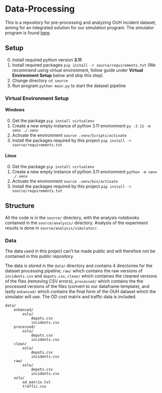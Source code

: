 # Data-Processing
This is a repository for pre-processing and analyzing OUH incident dataset, aiming for an integrated solution for our simulation program. The simulator program is found [here](https://github.com/Emergency-Optimizers/Simulator).

## Setup
0. Install required python version **3.11**
1. Install required packages `pip install -r source/requirements.txt` (We recommend using virtual environment, follow guide under **Virtual Environment Setup** below and skip this step)
3. Change directory `cd source`
4. Run program `python main.py` to start the dataset pipeline

### Virtual Environment Setup
#### Windows
0. Get the package `pip install virtualenv`
1. Create a new empty instance of python 3.11 environment `py -3.11 -m venv ./.venv`
2. Activate the environment `source .venv/Scripts/activate`
3. Install the packages required by this project `pip install -r source/requirements.txt`

#### Linux
0. Get the package `pip install virtualenv`
1. Create a new empty instance of python 3.11 environment `python -m venv ./.venv`
2. Activate the environment `source .venv/bin/activate`
3. Install the packages required by this project `pip install -r source/requirements.txt`

## Structure
All the code is in the `source/` directory, with the analysis notebooks contained in the `source/analysis/` directory. Analysis of the experiment results is done in `source/analysis/simulator/`.

### Data
The data used in this project can't be made public and will therefore not be contained in this public repository.

The data is stored in the `data/` directory and contains 4 directories for the dataset processing pipeline; `raw/` which contains the raw versions of `incidents.csv` and `depots.csv`, `clean/` which containes the cleaned versions of the files (removing CSV errors), `processed/` which contains the the processed versions of the files (convert to our dataframe template), and lastly `enhanced/` which contains the final form of the OUH dataset which the simulator will use. The OD cost matrix and traffic data is included.

```
data/
    enhanced/
        oslo/
            depots.csv
            incidents.csv
    processed/
        oslo/
            depots.csv
            incidents.csv
    clean/
        oslo/
            depots.csv
            incidents.csv
    raw/
        oslo/
            depots.csv
            incidents.csv
    oslo/
        od_matrix.txt
        traffic.csv
```
